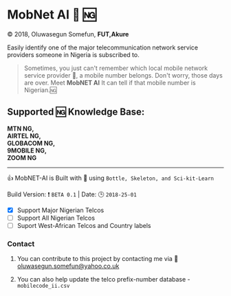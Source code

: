 # MobNet AI :signal_strength: :ng:
 :copyright: 2018, Oluwasegun Somefun, __FUT,Akure__

Easily identify one of the major telecommunication network service providers
someone in Nigeria is subscribed to.

> Sometimes, you just can't remember which local mobile network service provider
:signal_strength:, a mobile number belongs.
Don't worry, those days are over.
Meet <b>MobNET AI</b>
It can tell if that mobile number is Nigerian.:ng:



## Supported :ng: Knowledge Base:<br/>
**MTN NG,<br/>AIRTEL NG,<br/> GLOBACOM NG,
<br/> 9MOBILE NG,<br/> ZOOM NG**

***

:+1:   MobNET-AI is Built with :electric_plug:
using ``` Bottle, Skeleton, and Sci-kit-Learn ```

Build Version: :exclamation: ```BETA 0.1``` |
Date: :clock3: ```2018-25-01```

- [x] Support Major Nigerian Telcos
- [ ] Support All Nigerian Telcos
- [ ] Suport West-African Telcos and Country labels

### Contact
1. You can contribute to this project by contacting me via :email:
<oluwasegun.somefun@yahoo.co.uk>

2. You can also help update the telco prefix-number database - ```mobilecode_ii.csv```
